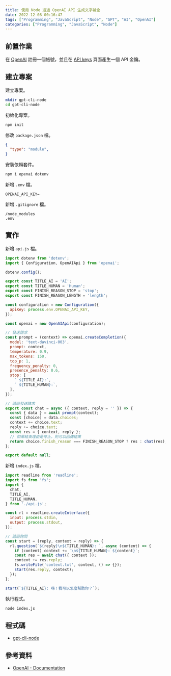```yaml
---
title: 使用 Node 透過 OpenAI API 生成文字補全
date: 2022-12-08 00:16:47
tags: ["Programming", "JavaScript", "Node", "GPT", "AI", "OpenAI"]
categories: ["Programming", "JavaScript", "Node"]
---
```


## 前置作業

在 [OpenAI](https://openai.com/api/) 註冊一個帳號，並且在 [API keys](https://beta.openai.com/account/api-keys) 頁面產生一個 API 金鑰。

## 建立專案

建立專案。

```bash
mkdir gpt-cli-node
cd gpt-cli-node
```

初始化專案。

```bash
npm init
```

修改 `package.json` 檔。

```json
{
  "type": "module",
}
```

安裝依賴套件。

```bash
npm i openai dotenv
```

新增 `.env` 檔。

```env
OPENAI_API_KEY=
```

新增 `.gitignore` 檔。

```env
/node_modules
.env
```

## 實作

新增 `api.js` 檔。

```js
import dotenv from 'dotenv';
import { Configuration, OpenAIApi } from 'openai';

dotenv.config();

export const TITLE_AI = 'AI';
export const TITLE_HUMAN = 'Human';
export const FINISH_REASON_STOP = 'stop';
export const FINISH_REASON_LENGTH = 'length';

const configuration = new Configuration({
  apiKey: process.env.OPENAI_API_KEY,
});

const openai = new OpenAIApi(configuration);

// 發送請求
const prompt = (context) => openai.createCompletion({
  model: 'text-davinci-003',
  prompt: context,
  temperature: 0.9,
  max_tokens: 150,
  top_p: 1,
  frequency_penalty: 0,
  presence_penalty: 0.6,
  stop: [
    ` ${TITLE_AI}:`,
    ` ${TITLE_HUMAN}:`,
  ],
});

// 遞迴發送請求
export const chat = async ({ context, reply = '' }) => {
  const { data } = await prompt(context);
  const [choice] = data.choices;
  context += choice.text;
  reply += choice.text;
  const res = { context, reply };
  // 如果結束理由是停止，則可以回傳結果
  return choice.finish_reason === FINISH_REASON_STOP ? res : chat(res);
};

export default null;
```

新增 `index.js` 檔。

```js
import readline from 'readline';
import fs from 'fs';
import {
  chat,
  TITLE_AI,
  TITLE_HUMAN,
} from './api.js';

const rl = readline.createInterface({
  input: process.stdin,
  output: process.stdout,
});

// 遞迴詢問
const start = (reply, context = reply) => {
  rl.question(`${reply}\n${TITLE_HUMAN}: `, async (content) => {
    if (content) context += `\n${TITLE_HUMAN}: ${content}`;
    const res = await chat({ context });
    context += res.reply;
    fs.writeFile('context.txt', context, () => {});
    start(res.reply, context);
  });
};

start(`${TITLE_AI}: 嗨！我可以怎麼幫助你？`);
```

執行程式。

```bash
node index.js
```

## 程式碼

- [gpt-cli-node](https://github.com/memochou1993/gpt-cli-node)

## 參考資料

- [OpenAI - Documentation](https://beta.openai.com/docs)
